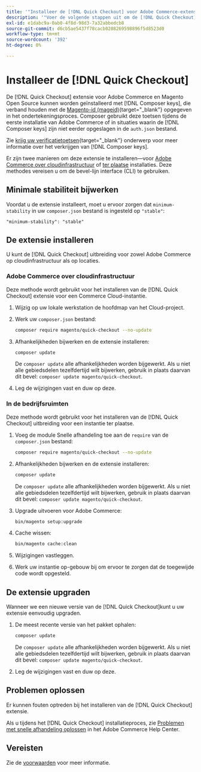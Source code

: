 ```yaml
---
title: '"Installeer de [!DNL Quick Checkout] voor Adobe Commerce-extensie"'
description: '"Voer de volgende stappen uit om de [!DNL Quick Checkout] in uw Adobe Commerce-project."'
exl-id: e1dabc9a-0ab0-4f8d-98d3-7a32abbedcb8
source-git-commit: d6cb5ae5437f78cacb0208269598896f5d8523d0
workflow-type: tm+mt
source-wordcount: '392'
ht-degree: 0%

---
```


# Installeer de [!DNL Quick Checkout]

De [!DNL Quick Checkout] extensie voor Adobe Commerce en Magento Open Source kunnen worden geïnstalleerd met [!DNL Composer keys], die verband houden met de [Magento-id (mageid)](https://devdocs.magento.com/marketplace/sellers/profile-personal.html#field-descriptions){target=&quot;_blank&quot;} opgegeven in het ondertekeningsproces. Composer gebruikt deze toetsen tijdens de eerste installatie van Adobe Commerce of in situaties waarin de [!DNL Composer keys] zijn niet eerder opgeslagen in de `auth.json` bestand.

Zie [krijg uw verificatietoetsen](https://devdocs.magento.com/guides/v2.4/install-gde/prereq/connect-auth.html){target=&quot;_blank&quot;} onderwerp voor meer informatie over het verkrijgen van [!DNL Composer keys].

Er zijn twee manieren om deze extensie te installeren—voor [Adobe Commerce over cloudinfrastructuur](#magento-commerce-cloud) of [ter plaatse](#on-premises) installaties. Deze methodes vereisen u om de bevel-lijn interface (CLI) te gebruiken.

## Minimale stabiliteit bijwerken

Voordat u de extensie installeert, moet u ervoor zorgen dat `minimum-stability` in uw `composer.json` bestand is ingesteld op `"stable"`:

`"minimum-stability": "stable"`

## De extensie installeren

U kunt de [!DNL Quick Checkout] uitbreiding voor zowel Adobe Commerce op cloudinfrastructuur als op locaties.

### Adobe Commerce over cloudinfrastructuur

Deze methode wordt gebruikt voor het installeren van de [!DNL Quick Checkout] extensie voor een Commerce Cloud-instantie.

1. Wijzig op uw lokale werkstation de hoofdmap van het Cloud-project.

1. Werk uw `composer.json` bestand:

   ```bash
   composer require magento/quick-checkout --no-update
   ```

1. Afhankelijkheden bijwerken en de extensie installeren:

   ```bash
   composer update
   ```

   De `composer update` alle afhankelijkheden worden bijgewerkt. Als u niet alle gebiedsdelen tezelfdertijd wilt bijwerken, gebruik in plaats daarvan dit bevel: `composer update magento/quick-checkout`.

1. Leg de wijzigingen vast en duw op deze.

### In de bedrijfsruimten

Deze methode wordt gebruikt voor het installeren van de [!DNL Quick Checkout] uitbreiding voor een instantie ter plaatse.

1. Voeg de module Snelle afhandeling toe aan de `require` van de `composer.json` bestand:

   ```bash
   composer require magento/quick-checkout --no-update
   ```

1. Afhankelijkheden bijwerken en de extensie installeren:

   ```bash
   composer update
   ```

   De `composer update` alle afhankelijkheden worden bijgewerkt. Als u niet alle gebiedsdelen tezelfdertijd wilt bijwerken, gebruik in plaats daarvan dit bevel: `composer update magento/quick-checkout`.

1. Upgrade uitvoeren voor Adobe Commerce:

   ```bash
   bin/magento setup:upgrade
   ```

1. Cache wissen:

   ```bash
   bin/magento cache:clean
   ```

1. Wijzigingen vastleggen.
1. Werk uw instantie op-gebouw bij om ervoor te zorgen dat de toegewijde code wordt opgesteld.

## De extensie upgraden

Wanneer we een nieuwe versie van de [!DNL Quick Checkout]kunt u uw extensie eenvoudig upgraden.

1. De meest recente versie van het pakket ophalen:

   ```bash
   composer update
   ```

   De `composer update` alle afhankelijkheden worden bijgewerkt. Als u niet alle gebiedsdelen tezelfdertijd wilt bijwerken, gebruik in plaats daarvan dit bevel: `composer update magento/quick-checkout`.

1. Leg de wijzigingen vast en duw op deze.

## Problemen oplossen

Er kunnen fouten optreden bij het installeren van de [!DNL Quick Checkout] extensie.

Als u tijdens het [!DNL Quick Checkout] installatieproces, zie [Problemen met snelle afhandeling oplossen](https://support.magento.com/hc/en-us/articles/6909450342541) in het Adobe Commerce Help Center.

## Vereisten

Zie de [voorwaarden](../quick-checkout/prerequisites.md) voor meer informatie.

